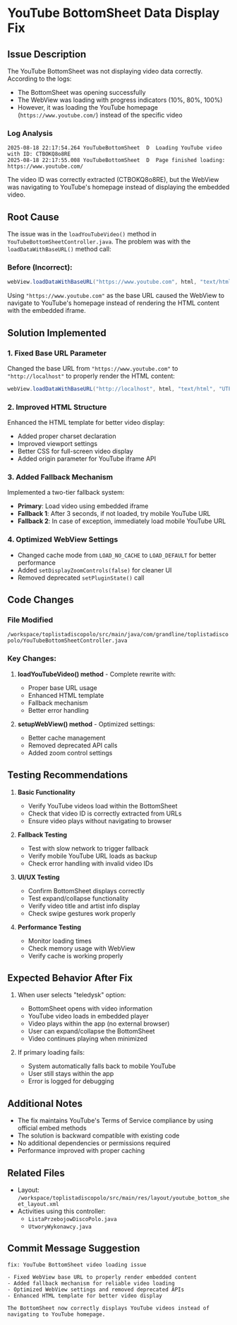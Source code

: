 # YouTube BottomSheet Data Display Fix

## Issue Description
The YouTube BottomSheet was not displaying video data correctly. According to the logs:
- The BottomSheet was opening successfully
- The WebView was loading with progress indicators (10%, 80%, 100%)
- However, it was loading the YouTube homepage (`https://www.youtube.com/`) instead of the specific video

### Log Analysis
```
2025-08-18 22:17:54.264 YouTubeBottomSheet  D  Loading YouTube video with ID: CTBOKQ8o8RE
2025-08-18 22:17:55.008 YouTubeBottomSheet  D  Page finished loading: https://www.youtube.com/
```

The video ID was correctly extracted (CTBOKQ8o8RE), but the WebView was navigating to YouTube's homepage instead of displaying the embedded video.

## Root Cause
The issue was in the `loadYouTubeVideo()` method in `YouTubeBottomSheetController.java`. The problem was with the `loadDataWithBaseURL()` method call:

### Before (Incorrect):
```java
webView.loadDataWithBaseURL("https://www.youtube.com", html, "text/html", "UTF-8", null);
```

Using `"https://www.youtube.com"` as the base URL caused the WebView to navigate to YouTube's homepage instead of rendering the HTML content with the embedded iframe.

## Solution Implemented

### 1. Fixed Base URL Parameter
Changed the base URL from `"https://www.youtube.com"` to `"http://localhost"` to properly render the HTML content:

```java
webView.loadDataWithBaseURL("http://localhost", html, "text/html", "UTF-8", null);
```

### 2. Improved HTML Structure
Enhanced the HTML template for better video display:
- Added proper charset declaration
- Improved viewport settings
- Better CSS for full-screen video display
- Added origin parameter for YouTube iframe API

### 3. Added Fallback Mechanism
Implemented a two-tier fallback system:
- **Primary**: Load video using embedded iframe
- **Fallback 1**: After 3 seconds, if not loaded, try mobile YouTube URL
- **Fallback 2**: In case of exception, immediately load mobile YouTube URL

### 4. Optimized WebView Settings
- Changed cache mode from `LOAD_NO_CACHE` to `LOAD_DEFAULT` for better performance
- Added `setDisplayZoomControls(false)` for cleaner UI
- Removed deprecated `setPluginState()` call

## Code Changes

### File Modified
`/workspace/toplistadiscopolo/src/main/java/com/grandline/toplistadiscopolo/YouTubeBottomSheetController.java`

### Key Changes:

1. **loadYouTubeVideo() method** - Complete rewrite with:
   - Proper base URL usage
   - Enhanced HTML template
   - Fallback mechanism
   - Better error handling

2. **setupWebView() method** - Optimized settings:
   - Better cache management
   - Removed deprecated API calls
   - Added zoom control settings

## Testing Recommendations

1. **Basic Functionality**
   - Verify YouTube videos load within the BottomSheet
   - Check that video ID is correctly extracted from URLs
   - Ensure video plays without navigating to browser

2. **Fallback Testing**
   - Test with slow network to trigger fallback
   - Verify mobile YouTube URL loads as backup
   - Check error handling with invalid video IDs

3. **UI/UX Testing**
   - Confirm BottomSheet displays correctly
   - Test expand/collapse functionality
   - Verify video title and artist info display
   - Check swipe gestures work properly

4. **Performance Testing**
   - Monitor loading times
   - Check memory usage with WebView
   - Verify cache is working properly

## Expected Behavior After Fix

1. When user selects "teledysk" option:
   - BottomSheet opens with video information
   - YouTube video loads in embedded player
   - Video plays within the app (no external browser)
   - User can expand/collapse the BottomSheet
   - Video continues playing when minimized

2. If primary loading fails:
   - System automatically falls back to mobile YouTube
   - User still stays within the app
   - Error is logged for debugging

## Additional Notes

- The fix maintains YouTube's Terms of Service compliance by using official embed methods
- The solution is backward compatible with existing code
- No additional dependencies or permissions required
- Performance improved with proper caching

## Related Files

- Layout: `/workspace/toplistadiscopolo/src/main/res/layout/youtube_bottom_sheet_layout.xml`
- Activities using this controller:
  - `ListaPrzebojowDiscoPolo.java`
  - `UtworyWykonawcy.java`

## Commit Message Suggestion
```
fix: YouTube BottomSheet video loading issue

- Fixed WebView base URL to properly render embedded content
- Added fallback mechanism for reliable video loading
- Optimized WebView settings and removed deprecated APIs
- Enhanced HTML template for better video display

The BottomSheet now correctly displays YouTube videos instead of
navigating to YouTube homepage.
```